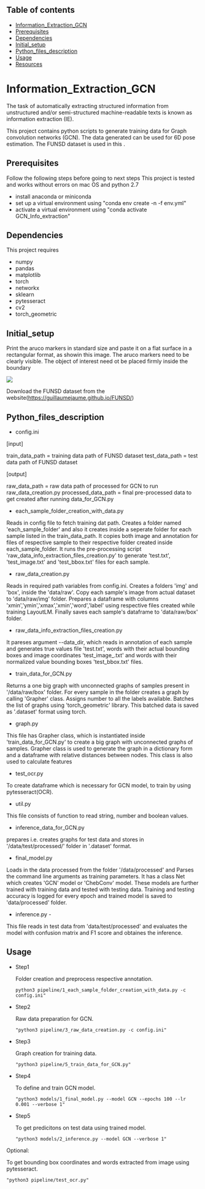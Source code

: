 ## Table of contents
* [Information_Extraction_GCN](#Information_Extraction_GCN)
* [Prerequisites](#prerequisites)
* [Dependencies](#dependencies)
* [Initial_setup](#initial_setup)
* [Python_files_description](#Python_files_description)
* [Usage](#usage)
* [Resources](#resources)

# Information_Extraction_GCN
The task of automatically extracting structured information from unstructured and/or semi-structured machine-readable texts is known as information extraction (IE).

This project contains python scripts to generate training data for Graph convolution networks (GCN). 
The data generated can be used for 6D pose estimation. The FUNSD dataset is used in this . 

## Prerequisites
Follow the following steps before going to next steps
This project is tested and works without errors on mac OS and python 2.7

* install anaconda or miniconda
* set up a virtual environment using "conda env create -n  -f env.yml"
* activate a virtual environment using "conda activate GCN_Info_extraction"

## Dependencies
This project requires
* numpy
* pandas
* matplotlib
* torch
* networkx
* sklearn
* pytesseract
* cv2
* torch_geometric

## Initial_setup
Print the aruco markers in standard size and paste it on a flat surface in a rectangular format, as showin this image. The aruco markers need 
to be clearly visible. The object of interest need ot be placed firmly inside the boundary

![](images/needle.jpg)

Download the FUNSD dataset from the website(https://guillaumejaume.github.io/FUNSD/)

## Python_files_description
* config.ini 

[input] 

train_data_path = training data path of FUNSD dataset
test_data_path = test data path of FUNSD dataset

[output]

raw_data_path = raw data path of processed for GCN to run raw_data_creation.py
processed_data_path = final pre-processed data to get created after running data_for_GCN.py

* each_sample_folder_creation_with_data.py 

Reads in config file to fetch training dat path. 
Creates a folder named 'each_sample_folder' and also it creates inside a seperate folder for each sample listed in the train_data_path.
It copies both image and annotation for files of respective sample to their respective folder created inside each_sample_folder. 
It runs the pre-processing script 'raw_data_info_extraction_files_creation.py' to generate 'test.txt', 'test_image.txt' and 'test_bbox.txt' files for each sample.

* raw_data_creation.py 

Reads in required path variables from config.ini. 
Creates a folders 'img' and 'box', inside the 'data/raw'.
Copy each sample's image from actual dataset to 'data/raw/img' folder.
Prepares a dataframe with columns 'xmin','ymin','xmax','xmin','word','label' using respective files created while training LayoutLM.
Finally saves each sample's dataframe to 'data/raw/box' folder.

* raw_data_info_extraction_files_creation.py 

It pareses argument --data_dir, which reads in annotation of each sample and generates true values file 'test.txt', words with their actual bounding boxes and image
coordinates 'test_image_.txt' and words with their normalized value bounding boxes 'test_bbox.txt' files. 

* train_data_for_GCN.py 

Returns a one big graph with unconnected graphs of samples present in '/data/raw/box' folder. For every sample in the folder creates a graph by calling 'Grapher' class. 
Assigns number to all the labels available. Batches the list of graphs using 'torch_geometric' library. This batched data is saved as '.dataset' format using torch.

* graph.py 

This file has Grapher class, which is instantiated inside 'train_data_for_GCN.py' to create a big graph with unconnected graphs of samples.
Grapher class is used to generate the graph in a dictionary form and a dataframe with relative distances between nodes. This class is also used to calculate features  

* test_ocr.py 

To create dataframe which is necessary for GCN model, to train by using pytesseract(OCR).

* util.py 

This file consists of function to read string, number and boolean values.

* inference_data_for_GCN.py 

prepares i.e. creates graphs for test data and stores in '/data/test/processed/' folder in '.dataset' format.

* final_model.py 

Loads in the data processed  from the folder '/data/processed' and Parses the command line arguments as training parameters.
It has a class Net which creates 'GCN' model or 'ChebConv' model. These models are further trained with training data and tested with testing data.
Training and testing accuracy is logged for every epoch and trained model is saved to 'data/processed' folder.

* inference.py -

This file reads in test data from 'data/test/processed' and evaluates the model with confusion matrix and F1 score and obtaines the inference.

## Usage
* Step1 

  Folder creation and preprocess respective annotation.
  ```
  python3 pipeline/1_each_sample_folder_creation_with_data.py -c config.ini"
  ```

* Step2 

  Raw data preparation for GCN.
  ```
  "python3 pipeline/3_raw_data_creation.py -c config.ini"
  ```

* Step3 

  Graph creation for training data.
  ```
  "python3 pipeline/5_train_data_for_GCN.py"
  ```

* Step4 

  To define and train GCN model.
  ```
  "python3 models/1_final_model.py --model GCN --epochs 100 --lr 0.001 --verbose 1"
  ```

* Step5 

  To get predicitons on test data using trained model.
  ```
  "python3 models/2_inference.py --model GCN --verbose 1"
  ```

Optional: 

To get bounding box coordinates and words extracted from image using pytesseract.
```
"python3 pipeline/test_ocr.py"
```
 
